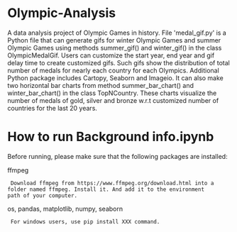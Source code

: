 # Olympic-Analysis
A data analysis project of Olympic Games in history.
File 'medal_gif.py' is a Python file that can generate gifs for winter Olympic Games and summer Olympic Games using methods summer_gif() and winter_gif() in the class OlympicMedalGif. Users can customize the start year, end year and gif delay time to create customized gifs. Such gifs show the distribution of total number of medals for nearly each country for each Olympics. Additional Python package includes Cartopy, Seaborn and Imageio. It can also make two horizontal bar charts from method summer_bar_chart() and winter_bar_chart() in the class TopNCountry. These charts visualize the number of medals of gold, silver and bronze w.r.t customized number of countries for the last 20 years. 

# How to run Background info.ipynb
Before running, please make sure that the following packages are installed:

  ffmpeg

     Download ffmpeg from https://www.ffmpeg.org/download.html into a folder named ffmpeg. Install it. And add it to the environment            path of your computer.
  
  os, pandas, matplotlib, numpy, seaborn

     For windows users, use pip install XXX command.

